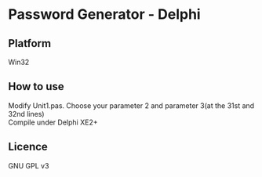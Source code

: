 # Password Generator - Delphi
## Platform
Win32
## How to use
Modify Unit1.pas. Choose your parameter 2 and parameter 3(at the 31st and 32nd lines)  
Compile under Delphi XE2+  
## Licence
GNU GPL v3